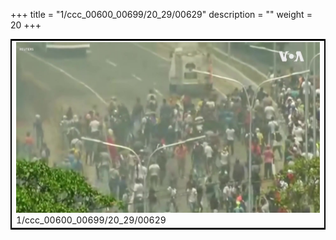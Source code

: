 +++
title = "1/ccc_00600_00699/20_29/00629"
description = ""
weight = 20
+++

<table style="border:2px solid black;max-width:800px;max-height:800px;" 
><tr><td>
<img class="center-fit-jpg"
src="/jpg_/aaa_20190430_NxaOmWaI8sI_00628.jpg">
1/ccc_00600_00699/20_29/00629
</img></td></tr></table>
